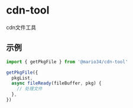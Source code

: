 # cdn-tool

cdn文件工具

## 示例

```js
import { getPkgFile } from '@mario34/cdn-tool'

getPkgFile({
  pkgList,
  async fileReady(fileBuffer, pkg) {
    // 处理文件
  },
})
```
